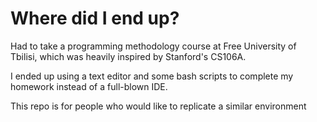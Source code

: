 # Where did I end up?

Had to take a programming methodology course at Free University of Tbilisi, which was heavily inspired by Stanford's CS106A.

I ended up using a text editor and some bash scripts to complete my homework instead of a full-blown IDE.

This repo is for people who would like to replicate a similar environment
